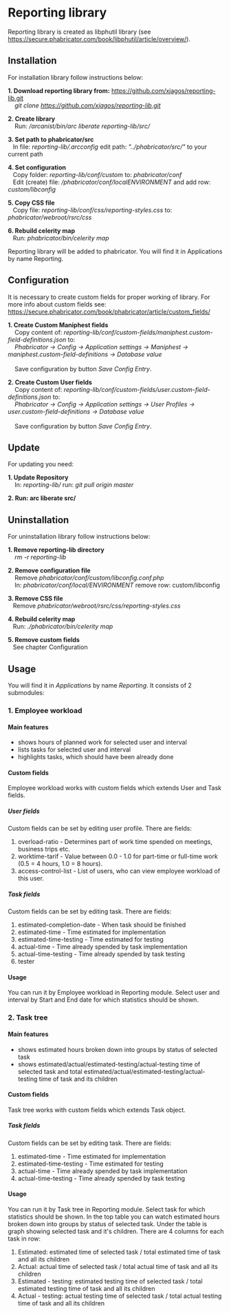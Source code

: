 # Reporting library


Reporting library is created as libphutil library (see https://secure.phabricator.com/book/libphutil/article/overview/).

## Installation
For installation library follow instructions below:

**1. Download reporting library from:** https://github.com/xjagos/reporting-lib.git \
&nbsp;&nbsp;&nbsp; *git clone https://github.com/xjagos/reporting-lib.git*

**2. Create library**\
&nbsp;&nbsp;&nbsp; Run: */arcanist/bin/arc liberate reporting-lib/src/*

**3. Set path to phabricator/src**\
&nbsp;&nbsp;&nbsp;In file: *reporting-lib/.arcconfig* edit path: *"../phabricator/src/"* to your current path

**4. Set configuration**\
&nbsp;&nbsp;&nbsp;Copy folder: *reporting-lib/conf/custom* to: *phabricator/conf*\
&nbsp;&nbsp;&nbsp;Edit (create) file: */phabricator/conf/localENVIRONMENT* and add row: *custom/libconfig*

**5. Copy CSS file**\
&nbsp;&nbsp;&nbsp;Copy file: *reporting-lib/conf/css/reporting-styles.css* to: *phabricator/webroot/rsrc/css*

**6. Rebuild celerity map**\
&nbsp;&nbsp;&nbsp;Run: *phabricator/bin/celerity map*

Reporting library will be added to phabricator. You will find it in Applications by name Reporting.

## Configuration
It is necessary to create custom fields for proper working of library. For more info about custom fields see: https://secure.phabricator.com/book/phabricator/article/custom_fields/

**1. Create Custom Maniphest fields**\
&nbsp;&nbsp;&nbsp; Copy content of: *reporting-lib/conf/custom-fields/maniphest.custom-field-definitions.json* to: 
\
&nbsp;&nbsp;&nbsp; *Phabricator -> Config -> Application settings -> Maniphest -> maniphest.custom-field-definitions -> Database value*
\
\
&nbsp;&nbsp;&nbsp; Save configuration by button *Save Config Entry*.

**2. Create Custom User fields**\
&nbsp;&nbsp;&nbsp; Copy content of: *reporting-lib/conf/custom-fields/user.custom-field-definitions.json* to: 
\
&nbsp;&nbsp;&nbsp; *Phabricator -> Config -> Application settings -> User Profiles -> user.custom-field-definitions -> Database value*
\
\
&nbsp;&nbsp;&nbsp; Save configuration by button *Save Config Entry*.

## Update
For updating you need:

**1. Update Repository**\
&nbsp;&nbsp;&nbsp; In: *reporting-lib/* run: *git pull origin master* 

**2. Run: arc liberate src/**

## Uninstallation
For uninstallation library follow instructions below:

**1. Remove reporting-lib directory** \
&nbsp;&nbsp;&nbsp; *rm -r reporting-lib*

**2. Remove configuration file** \
&nbsp;&nbsp;&nbsp; Remove *phabricator/conf/custom/libconfig.conf.php* \
&nbsp;&nbsp;&nbsp; In: *phabricator/conf/local/ENVIRONMENT* remove row: custom/libconfig

**3. Remove CSS file**\
&nbsp;&nbsp;&nbsp;Remove *phabricator/webroot/rsrc/css/reporting-styles.css*

**4. Rebuild celerity map**\
&nbsp;&nbsp;&nbsp;Run: *./phabricator/bin/celerity map*

**5. Remove custom fields**\
&nbsp;&nbsp;&nbsp;See chapter Configuration

## Usage
You will find it in *Applications* by name *Reporting*. It consists of 2 submodules:

### 1. Employee workload
#### Main features
* shows hours of planned work for selected user and interval
* lists tasks for selected user and interval
* highlights tasks, which should have been already done

#### Custom fields
Employee workload works with custom fields which extends User and Task fields.

##### User fields
Custom fields can be set by editing user profile. There are fields:
1. overload-ratio - Determines part of work time spended on meetings, business trips etc.
2. worktime-tarif - Value between 0.0 - 1.0 for part-time or full-time work (0.5 = 4 hours, 1.0 = 8 hours).
3. access-control-list - List of users, who can view employee workload of this user.

##### Task fields
Custom fields can be set by editing task. There are fields:
1. estimated-completion-date - When task should be finished
2. estimated-time - Time estimated for implementation
3. estimated-time-testing - Time estimated for testing
4. actual-time - Time already spended by task implementation
5. actual-time-testing - Time already spended by task testing
6. tester

#### Usage
You can run it by Employee workload in Reporting module.
Select user and interval by Start and End date for which statistics should be shown.

### 2. Task tree
#### Main features
* shows estimated hours broken down into groups by status of selected task
* shows estimated/actual/estimated-testing/actual-testing time of selected task and total estimated/actual/estimated-testing/actual-testing time of task and its children

#### Custom fields
Task tree works with custom fields which extends Task object.

##### Task fields
Custom fields can be set by editing task. There are fields:
1. estimated-time - Time estimated for implementation
2. estimated-time-testing - Time estimated for testing
3. actual-time - Time already spended by task implementation
4. actual-time-testing - Time already spended by task testing

#### Usage
You can run it by Task tree in Reporting module.
Select task for which statistics should be shown. 
In the top table you can watch estimated hours broken down into groups by status of selected task. Under the table is graph showing selected task and it's children. There are 4 columns for each task in row:
1. Estimated: estimated time of selected task / total estimated time of task and all its children
2. Actual:  actual time of selected task / total actual time of task and all its children
3. Estimated - testing: estimated testing time of selected task / total estimated testing time of task and all its children
4. Actual - testing: actual testing time of selected task / total actual testing time of task and all its children
